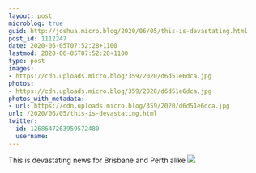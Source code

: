 ```yaml
---
layout: post
microblog: true
guid: http://joshua.micro.blog/2020/06/05/this-is-devastating.html
post_id: 1112247
date: 2020-06-05T07:52:28+1100
lastmod: 2020-06-05T07:52:28+1100
type: post
images:
- https://cdn.uploads.micro.blog/359/2020/d6d51e6dca.jpg
photos:
- https://cdn.uploads.micro.blog/359/2020/d6d51e6dca.jpg
photos_with_metadata:
- url: https://cdn.uploads.micro.blog/359/2020/d6d51e6dca.jpg
url: /2020/06/05/this-is-devastating.html
twitter:
  id: 1268647263959572480
  username: 
---
```

This is devastating news for Brisbane and Perth alike ![](https://joshwithers.blog/uploads/2020/d6d51e6dca.jpg)

